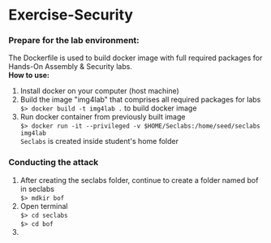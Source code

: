 # Exercise-Security

### Prepare for the lab environment:
The Dockerfile is used to build docker image with full required packages for Hands-On Assembly & Security labs. <br>
**How to use:**<br>
1. Install docker on your computer (host machine) <br>
2. Build the image "img4lab" that comprises all required packages for labs <br>
`$> docker build -t img4lab .` to build docker image <br>
3. Run docker container from previously built image <br> 
`$> docker run -it --privileged -v $HOME/Seclabs:/home/seed/seclabs img4lab` <br>
`Seclabs` is created inside student's home folder
### Conducting the attack
1. After creating the seclabs folder, continue to create a folder named bof in seclabs <br>
`$> mdkir bof` <br>
2. Open terminal<br>
`$> cd seclabs` <br>
`$> cd bof` <br>
3. 
   
